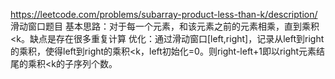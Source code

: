 https://leetcode.com/problems/subarray-product-less-than-k/description/  
滑动窗口题目
基本思路：对于每一个元素，和该元素之前的元素相乘，直到乘积<k。缺点是存在很多重复计算
优化：通过滑动窗口[left,right]，记录从left到right的乘积，使得left到right的乘积<k，left初始化=0。则right-left+1即以right元素结尾的乘积<k的子序列个数。